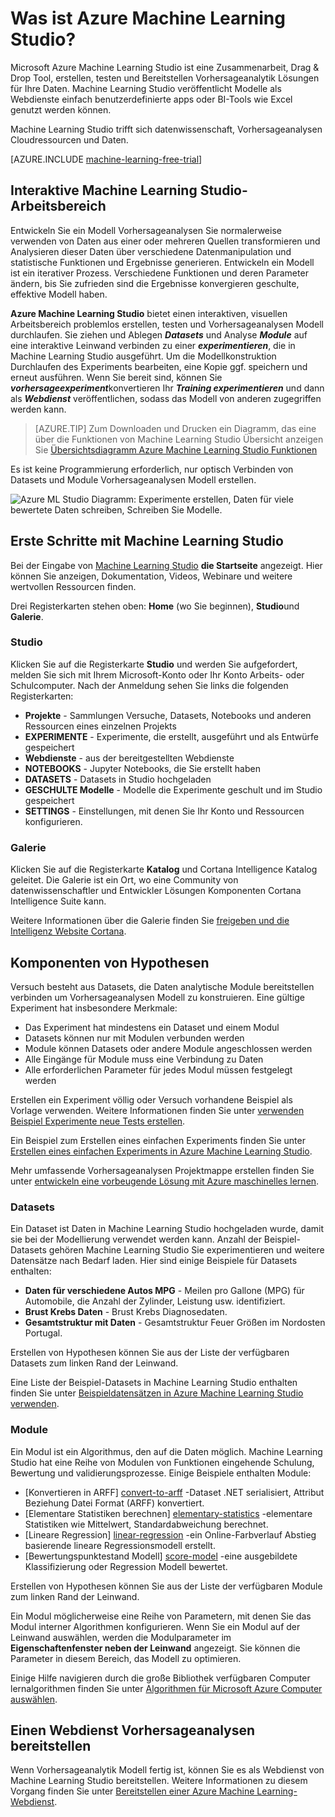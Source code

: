 <properties 
    pageTitle="Was ist Azure Machine Learning Studio? | Microsoft Azure"
    description="Übersicht über Azure ML Studio ein Drag & Drop-Tool für das schnelle Erstellen Modelle aus einer Bibliothek bereit verwenden Algorithmen und Module."
    keywords="Azure maschinelles lernen, Azure ml ml studio"
    services="machine-learning"
    documentationCenter=""
    authors="garyericson"
    manager="jhubbard"
    editor="cgronlun"/>

<tags
    ms.service="machine-learning"
    ms.workload="data-services"
    ms.tgt_pltfrm="na"
    ms.devlang="na"
    ms.topic="get-started-article"
    ms.date="09/09/2016"
    ms.author="garye"/>

# <a name="what-is-azure-machine-learning-studio"></a>Was ist Azure Machine Learning Studio?

Microsoft Azure Machine Learning Studio ist eine Zusammenarbeit, Drag & Drop Tool, erstellen, testen und Bereitstellen Vorhersageanalytik Lösungen für Ihre Daten. Machine Learning Studio veröffentlicht Modelle als Webdienste einfach benutzerdefinierte apps oder BI-Tools wie Excel genutzt werden können.

Machine Learning Studio trifft sich datenwissenschaft, Vorhersageanalysen Cloudressourcen und Daten.

[AZURE.INCLUDE [machine-learning-free-trial](../../includes/machine-learning-free-trial.md)]

## <a name="the-machine-learning-studio-interactive-workspace"></a>Interaktive Machine Learning Studio-Arbeitsbereich

Entwickeln Sie ein Modell Vorhersageanalysen Sie normalerweise verwenden von Daten aus einer oder mehreren Quellen transformieren und Analysieren dieser Daten über verschiedene Datenmanipulation und statistische Funktionen und Ergebnisse generieren. Entwickeln ein Modell ist ein iterativer Prozess. Verschiedene Funktionen und deren Parameter ändern, bis Sie zufrieden sind die Ergebnisse konvergieren geschulte, effektive Modell haben.

**Azure Machine Learning Studio** bietet einen interaktiven, visuellen Arbeitsbereich problemlos erstellen, testen und Vorhersageanalysen Modell durchlaufen. Sie ziehen und Ablegen ***Datasets*** und Analyse ***Module*** auf eine interaktive Leinwand verbinden zu einer ***experimentieren***, die in Machine Learning Studio ausgeführt. Um die Modellkonstruktion Durchlaufen des Experiments bearbeiten, eine Kopie ggf. speichern und erneut ausführen. Wenn Sie bereit sind, können Sie ***vorhersageexperiment***konvertieren Ihr ***Training experimentieren*** und dann als ***Webdienst*** veröffentlichen, sodass das Modell von anderen zugegriffen werden kann.

>[AZURE.TIP] Zum Downloaden und Drucken ein Diagramm, das eine über die Funktionen von Machine Learning Studio Übersicht anzeigen Sie [Übersichtsdiagramm Azure Machine Learning Studio Funktionen](machine-learning-studio-overview-diagram.md)

Es ist keine Programmierung erforderlich, nur optisch Verbinden von Datasets und Module Vorhersageanalysen Modell erstellen.

![Azure ML Studio Diagramm: Experimente erstellen, Daten für viele bewertete Daten schreiben, Schreiben Sie Modelle.][ml-studio-overview]

## <a name="get-started-with-machine-learning-studio"></a>Erste Schritte mit Machine Learning Studio

Bei der Eingabe von [Machine Learning Studio](https://studio.azureml.net) **die Startseite** angezeigt. Hier können Sie anzeigen, Dokumentation, Videos, Webinare und weitere wertvollen Ressourcen finden.

Drei Registerkarten stehen oben: **Home** (wo Sie beginnen), **Studio**und **Galerie**.

### <a name="studio"></a>Studio

Klicken Sie auf die Registerkarte **Studio** und werden Sie aufgefordert, melden Sie sich mit Ihrem Microsoft-Konto oder Ihr Konto Arbeits- oder Schulcomputer. Nach der Anmeldung sehen Sie links die folgenden Registerkarten:

- **Projekte** - Sammlungen Versuche, Datasets, Notebooks und anderen Ressourcen eines einzelnen Projekts
- **EXPERIMENTE** - Experimente, die erstellt, ausgeführt und als Entwürfe gespeichert
- **Webdienste** - aus der bereitgestellten Webdienste
- **NOTEBOOKS** - Jupyter Notebooks, die Sie erstellt haben
- **DATASETS** - Datasets in Studio hochgeladen
- **GESCHULTE Modelle** - Modelle die Experimente geschult und im Studio gespeichert
- **SETTINGS** - Einstellungen, mit denen Sie Ihr Konto und Ressourcen konfigurieren.

### <a name="gallery"></a>Galerie

Klicken Sie auf die Registerkarte **Katalog** und Cortana Intelligence Katalog geleitet. Die Galerie ist ein Ort, wo eine Community von datenwissenschaftler und Entwickler Lösungen Komponenten Cortana Intelligence Suite kann.

Weitere Informationen über die Galerie finden Sie [freigeben und die Intelligenz Website Cortana](machine-learning-gallery-how-to-use-contribute-publish.md).

## <a name="components-of-an-experiment"></a>Komponenten von Hypothesen

Versuch besteht aus Datasets, die Daten analytische Module bereitstellen verbinden um Vorhersageanalysen Modell zu konstruieren. Eine gültige Experiment hat insbesondere Merkmale:

- Das Experiment hat mindestens ein Dataset und einem Modul
- Datasets können nur mit Modulen verbunden werden
- Module können Datasets oder andere Module angeschlossen werden
- Alle Eingänge für Module muss eine Verbindung zu Daten
- Alle erforderlichen Parameter für jedes Modul müssen festgelegt werden

Erstellen ein Experiment völlig oder Versuch vorhandene Beispiel als Vorlage verwenden. Weitere Informationen finden Sie unter [verwenden Beispiel Experimente neue Tests erstellen](machine-learning-sample-experiments.md).

Ein Beispiel zum Erstellen eines einfachen Experiments finden Sie unter [Erstellen eines einfachen Experiments in Azure Machine Learning Studio](machine-learning-create-experiment.md).

Mehr umfassende Vorhersageanalysen Projektmappe erstellen finden Sie unter [entwickeln eine vorbeugende Lösung mit Azure maschinelles lernen](machine-learning-walkthrough-develop-predictive-solution.md).

### <a name="datasets"></a>Datasets

Ein Dataset ist Daten in Machine Learning Studio hochgeladen wurde, damit sie bei der Modellierung verwendet werden kann. Anzahl der Beispiel-Datasets gehören Machine Learning Studio Sie experimentieren und weitere Datensätze nach Bedarf laden. Hier sind einige Beispiele für Datasets enthalten:

- **Daten für verschiedene Autos MPG** - Meilen pro Gallone (MPG) für Automobile, die Anzahl der Zylinder, Leistung usw. identifiziert.
- **Brust Krebs Daten** - Brust Krebs Diagnosedaten.
- **Gesamtstruktur mit Daten** - Gesamtstruktur Feuer Größen im Nordosten Portugal.

Erstellen von Hypothesen können Sie aus der Liste der verfügbaren Datasets zum linken Rand der Leinwand.

Eine Liste der Beispiel-Datasets in Machine Learning Studio enthalten finden Sie unter [Beispieldatensätzen in Azure Machine Learning Studio verwenden](machine-learning-use-sample-datasets.md).

### <a name="modules"></a>Module

Ein Modul ist ein Algorithmus, den auf die Daten möglich. Machine Learning Studio hat eine Reihe von Modulen von Funktionen eingehende Schulung, Bewertung und validierungsprozesse. Einige Beispiele enthalten Module:

- [Konvertieren in ARFF] [ convert-to-arff] -Dataset .NET serialisiert, Attribut Beziehung Datei Format (ARFF) konvertiert.
- [Elementare Statistiken berechnen] [ elementary-statistics] -elementare Statistiken wie Mittelwert, Standardabweichung berechnet.
- [Lineare Regression] [ linear-regression] -ein Online-Farbverlauf Abstieg basierende lineare Regressionsmodell erstellt.
- [Bewertungspunktestand Modell] [ score-model] -eine ausgebildete Klassifizierung oder Regression Modell bewertet.

Erstellen von Hypothesen können Sie aus der Liste der verfügbaren Module zum linken Rand der Leinwand.  

Ein Modul möglicherweise eine Reihe von Parametern, mit denen Sie das Modul interner Algorithmen konfigurieren. Wenn Sie ein Modul auf der Leinwand auswählen, werden die Modulparameter im **Eigenschaftenfenster neben der Leinwand** angezeigt. Sie können die Parameter in diesem Bereich, das Modell zu optimieren.

Einige Hilfe navigieren durch die große Bibliothek verfügbaren Computer lernalgorithmen finden Sie unter [Algorithmen für Microsoft Azure Computer auswählen](machine-learning-algorithm-choice.md).

## <a name="deploying-a-predictive-analytics-web-service"></a>Einen Webdienst Vorhersageanalysen bereitstellen

Wenn Vorhersageanalytik Modell fertig ist, können Sie es als Webdienst von Machine Learning Studio bereitstellen. Weitere Informationen zu diesem Vorgang finden Sie unter [Bereitstellen einer Azure Machine Learning-Webdienst](machine-learning-publish-a-machine-learning-web-service.md).

[ml-studio-overview]:./media/machine-learning-what-is-ml-studio/azure-ml-studio-diagram.jpg

<!-- Module References -->
[convert-to-arff]: https://msdn.microsoft.com/library/azure/62d2cece-d832-4a7a-a0bd-f01f03af0960/
[elementary-statistics]: https://msdn.microsoft.com/library/azure/3086b8d4-c895-45ba-8aa9-34f0c944d4d3/
[linear-regression]: https://msdn.microsoft.com/library/azure/31960a6f-789b-4cf7-88d6-2e1152c0bd1a/
[score-model]: https://msdn.microsoft.com/library/azure/401b4f92-e724-4d5a-be81-d5b0ff9bdb33/
